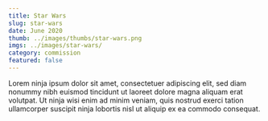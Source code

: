 ```yaml
---
title: Star Wars
slug: star-wars
date: June 2020
thumb: ../images/thumbs/star-wars.png
imgs: ../images/star-wars/
category: commission
featured: false
---
```


Lorem ninja ipsum dolor sit amet, consectetuer adipiscing elit, sed diam nonummy nibh euismod tincidunt ut laoreet dolore magna aliquam erat volutpat. Ut ninja wisi enim ad minim veniam, quis nostrud exerci tation ullamcorper suscipit ninja lobortis nisl ut aliquip ex ea commodo consequat.